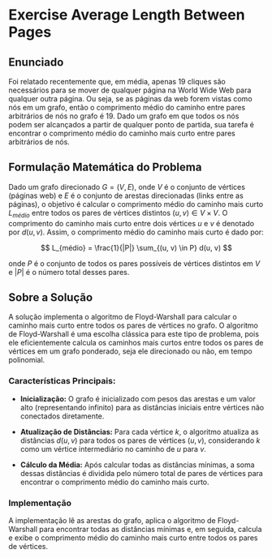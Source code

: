 # Exercise Average Length Between Pages

## Enunciado

Foi relatado recentemente que, em média, apenas 19 cliques são necessários para se mover de qualquer página na World Wide Web para qualquer outra página. Ou seja, se as páginas da web forem vistas como nós em um grafo, então o comprimento médio do caminho entre pares arbitrários de nós no grafo é 19. Dado um grafo em que todos os nós podem ser alcançados a partir de qualquer ponto de partida, sua tarefa é encontrar o comprimento médio do caminho mais curto entre pares arbitrários de nós.

## Formulação Matemática do Problema

Dado um grafo direcionado $G = (V, E)$, onde $V$ é o conjunto de vértices (páginas web) e $E$ é o conjunto de arestas direcionadas (links entre as páginas), o objetivo é calcular o comprimento médio do caminho mais curto $L_{médio}$ entre todos os pares de vértices distintos $(u, v) \in V \times V$. O comprimento do caminho mais curto entre dois vértices $u$ e $v$ é denotado por $d(u, v)$. Assim, o comprimento médio do caminho mais curto é dado por:

$$
L_{médio} = \frac{1}{|P|} \sum_{(u, v) \in P} d(u, v)
$$

onde $P$ é o conjunto de todos os pares possíveis de vértices distintos em $V$ e $|P|$ é o número total desses pares.

## Sobre a Solução

A solução implementa o algoritmo de Floyd-Warshall para calcular o caminho mais curto entre todos os pares de vértices no grafo. O algoritmo de Floyd-Warshall é uma escolha clássica para este tipo de problema, pois ele eficientemente calcula os caminhos mais curtos entre todos os pares de vértices em um grafo ponderado, seja ele direcionado ou não, em tempo polinomial.

### Características Principais:

- **Inicialização:** O grafo é inicializado com pesos das arestas e um valor alto (representando infinito) para as distâncias iniciais entre vértices não conectados diretamente.

- **Atualização de Distâncias:** Para cada vértice $k$, o algoritmo atualiza as distâncias $d(u, v)$ para todos os pares de vértices $(u, v)$, considerando $k$ como um vértice intermediário no caminho de $u$ para $v$.

- **Cálculo da Média:** Após calcular todas as distâncias mínimas, a soma dessas distâncias é dividida pelo número total de pares de vértices para encontrar o comprimento médio do caminho mais curto.

### Implementação

A implementação lê as arestas do grafo, aplica o algoritmo de Floyd-Warshall para encontrar todas as distâncias mínimas e, em seguida, calcula e exibe o comprimento médio do caminho mais curto entre todos os pares de vértices.
